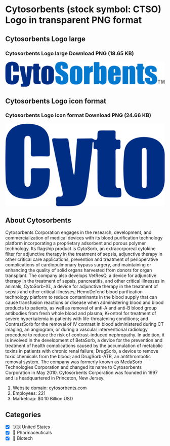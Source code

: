 # Cytosorbents (stock symbol: CTSO) Logo in transparent PNG format

## Cytosorbents Logo large

### Cytosorbents Logo large Download PNG (18.65 KB)

![Cytosorbents Logo large Download PNG (18.65 KB)](/img/orig/CTSO_BIG-87f4d883.png)

## Cytosorbents Logo icon format

### Cytosorbents Logo icon format Download PNG (24.66 KB)

![Cytosorbents Logo icon format Download PNG (24.66 KB)](/img/orig/CTSO-e673ac8f.png)

## About Cytosorbents

Cytosorbents Corporation engages in the research, development, and commercialization of medical devices with its blood purification technology platform incorporating a proprietary adsorbent and porous polymer technology. Its flagship product is CytoSorb, an extracorporeal cytokine filter for adjunctive therapy in the treatment of sepsis, adjunctive therapy in other critical care applications, prevention and treatment of perioperative complications of cardiopulmonary bypass surgery, and maintaining or enhancing the quality of solid organs harvested from donors for organ transplant. The company also develops VetResQ, a device for adjunctive therapy in the treatment of sepsis, pancreatitis, and other critical illnesses in animals; CytoSorb-XL, a device for adjunctive therapy in the treatment of sepsis and other critical illnesses; HemoDefend blood purification technology platform to reduce contaminants in the blood supply that can cause transfusion reactions or disease when administering blood and blood products to patients, as well as removal of anti-A and anti-B blood group antibodies from fresh whole blood and plasma; K+ontrol for treatment of severe hyperkalemia in patients with life-threatening conditions; and ContrastSorb for the removal of IV contrast in blood administered during CT imaging, an angiogram, or during a vascular interventional radiology procedure to reduce the risk of contrast-induced nephropathy. In addition, it is involved in the development of BetaSorb, a device for the prevention and treatment of health complications caused by the accumulation of metabolic toxins in patients with chronic renal failure; DrugSorb, a device to remove toxic chemicals from the blood; and DrugSorb-ATR, an antithrombotic removal system. The company was formerly known as MedaSorb Technologies Corporation and changed its name to Cytosorbents Corporation in May 2010. Cytosorbents Corporation was founded in 1997 and is headquartered in Princeton, New Jersey.

1. Website domain: cytosorbents.com
2. Employees: 221
3. Marketcap: $0.10 Billion USD


## Categories
- [x] 🇺🇸 United States
- [x] 💊 Pharmaceuticals
- [x] 🧬 Biotech
